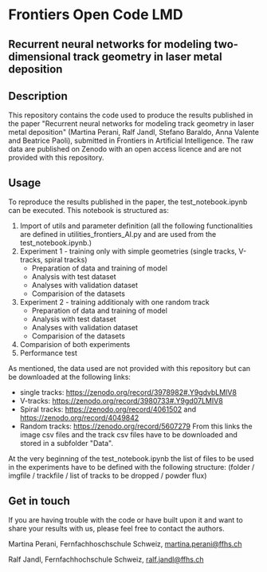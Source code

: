# Frontiers Open Code LMD

## Recurrent neural networks for modeling two-dimensional track geometry in laser metal deposition

## Description
This repository contains the code used to produce the results published in the paper "Recurrent neural networks for modeling track geometry in laser metal deposition" (Martina Perani, Ralf Jandl, Stefano Baraldo, Anna Valente and Beatrice
Paoli), submitted in Frontiers in Artificial Intelligence. The raw data are published on Zenodo with an open access licence and are not provided with this repository.

## Usage
To reproduce the results published in the paper, the test_notebook.ipynb can be executed. This notebook is structured as:
1) Import of utils and parameter definition
   (all the following functionalities are defined in utilities_frontiers_AI.py and are used from the test_notebook.ipynb.)
2) Experiment 1 - training only with simple geometries (single tracks, V-tracks, spiral tracks)
   - Preparation of data and training of model
   - Analysis with test dataset
   - Analyses with validation dataset
   - Comparision of the datasets
3) Experiment 2 - training additionaly with one random track
   - Preparation of data and training of model
   - Analysis with test dataset
   - Analyses with validation dataset
   - Comparision of the datasets
4) Comparision of both experiments
5) Performance test

As mentioned, the data used are not provided with this repository but can be downloaded at the following links:
- single tracks: https://zenodo.org/record/3978982#.Y9gdvbLMIV8
- V-tracks: https://zenodo.org/record/3980733#.Y9gd07LMIV8
- Spiral tracks: https://zenodo.org/record/4061502 and https://zenodo.org/record/4049842
- Random tracks: https://zenodo.org/record/5607279
From this links the image csv files and the track csv files have to be downloaded and stored in a subfolder "Data".

At the very beginning of the test_notebook.ipynb the list of files to be used in the experiments have to be defined with the following structure: (folder / imgfile / trackfile / list of tracks to be dropped / powder flux)

## Get in touch
If you are having trouble with the code or have built upon it and want to share your results with us, please feel free to contact the authors.

Martina Perani, Fernfachhoschschule Schweiz, [martina.perani@ffhs.ch](martina.perani@ffhs.ch)

Ralf Jandl, Fernfachhochschule Schweiz, [ralf.jandl@ffhs.ch](ralf.jandl@ffhs.ch)
